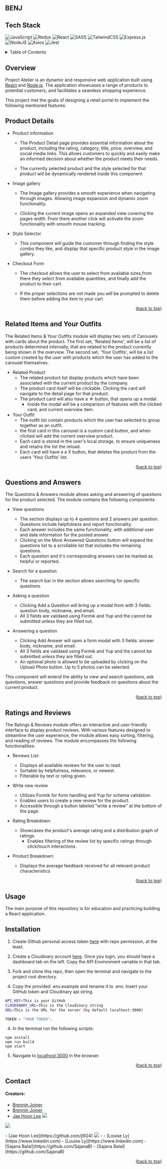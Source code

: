 ## BENJ

## Tech Stack

![JavaScript](https://img.shields.io/badge/javascript-%23323330.svg?style=for-the-badge&logo=javascript&logoColor=%23F7DF1E)
![Redux](https://img.shields.io/badge/redux-%23593d88.svg?style=for-the-badge&logo=redux&logoColor=white)
![React](https://img.shields.io/badge/react-%2320232a.svg?style=for-the-badge&logo=react&logoColor=%2361DAFB)
![SASS](https://img.shields.io/badge/SASS-hotpink.svg?style=for-the-badge&logo=SASS&logoColor=white)
![TailwindCSS](https://img.shields.io/badge/tailwindcss-%2338B2AC.svg?style=for-the-badge&logo=tailwind-css&logoColor=white)
![Express.js](https://img.shields.io/badge/express.js-%23404d59.svg?style=for-the-badge&logo=express&logoColor=%2361DAFB)
![NodeJS](https://img.shields.io/badge/node.js-6DA55F?style=for-the-badge&logo=node.js&logoColor=white)
![Axios](https://img.shields.io/badge/-Axios-671ddf?logo=axios&logoColor=black&style=for-the-badge)
![Jest](https://img.shields.io/badge/Jest-323330?style=for-the-badge&logo=Jest&logoColor=white)

<details>
  <summary>Table of Contents</summary>
  <ol>
    <li>
      <a href="#overview">Overview</a>
      <ul>
        <li><a href="#product-detail">Product Detail</a></li>
        <li><a href="#related-items-and-outfit-creation">Related Items & Outfit Creation</a></li>
        <li><a href="#questions-and-answers">Questions & Answers</a></li>
        <li><a href="#ratings-and-reviews">Ratings & Reviews</a></li>
      </ul>
    </li>
    <li>
      <a href="#installation">Installation</a>
    </li>
    <li><a href="#usage">Usage</a></li>
    <li><a href="#contact">Contact</a></li>
  </ol>
</details>

## Overview

Project Atelier is an dynamic and responsive web application built using [React](https://reactjs.org/) and [Node.js](https://nodejs.org/en/). The application showcases a range of products to potential customers, and facilitates a seamless shopping experience.

This project met the goals of designing a retail portal to implement the following mentioned features:

## Product Details

- Product information

  - The Product Detail page provides essential information about the product, including the rating, category, title, price, overview, and social media links. This allows customers to quickly and easily make an informed decision about whether the product meets their needs.

  - The currently selected product and the style selected for that product will be dynamically rendered inside this component

- Image gallery

  - The Image gallery provides a smooth experience when navigating through images. Allowing image expansion and dynamic zoom functionality.

  - Clicking the current image opens an expanded view covering the pages width. From there another click will activate the zoom functionality with smooth mouse tracking.

- Style Selector

  - This component will guide the customer through finding the style combo they like, and display that specific product style in the image gallery.

- Checkout Form

  - The checkout allows the user to select from available sizes,from there they select from available quantities, and finally add the product to their cart.

  - If the proper selections are not made you will be prompted to delete them before adding the item to your cart

 <p align="right">(<a href="#top">back to top</a>)</p>

## Related Items and Your Outfits

The Related Items & Your Outfits module will display two sets of Carousels with cards about the product. The first set, 'Related Items', will be a list of products determined internally, that are related to the product currently being shown in the overview. The second set, 'Your Outfits', will be a list custom created by the user with products which the user has added to the carousel themselves.

- Related Product
  - The related product list display products which have been associated with the current product by the company.
  - The product card itself will be clickable. Clicking the card will navigate to the detail page for that product.
  - The product card will also have a ☆ button, that opens up a modal.
    - Inside the modal will be a comparison of features with the clicked card, and current overview item.
- Your Outfit
  - The outfit list contain products which the user has selected to group together as an outfit.
  - the first card in this carousel is a custom card button, and when clicked will add the current overview product.
  - Each card is stored in the user's local storage, to ensure uniqueness and retains the list the reload.
  - Each card will have a a X button, that deletes the product from the users 'Your Outfits' list.

 <p align="right">(<a href="#top">back to top</a>)</p>

## Questions and Answers

The Questions & Answers module allows asking and answering of questions for the product selected. The module contains the following components:

- View questions

  - The section displays up to 4 questions and 2 answers per question. Questions include helpfulness and report functionality.
  - Each answer includes the same functionality, with additional user and date information for the posted answer.
  - Clicking on the More Answered Questions button will expand the questions list to a scrollable list that includes the remaining questions.
  - Each question and it's corresponding answers can be marked as helpful or reported.

- Search for a question

  - The search bar in the section allows searching for specific questions.

- Asking a question

  - Clicking Add a Question will bring up a modal from with 3 fields: question body, nickname, and email.
  - All 3 fields are validaed using Formik and Yup and the cannot be submitted unless they are filled out.

- Answering a question
  - Clicking Add Answer will open a form modal with 3 fields: answer body, nickname, and email.
  - All 3 fields are validaed using Formik and Yup and the cannot be submitted unless they are filled out.
  - An optional photo is allowed to be uploaded by clicking on the Upload Photo button. Up to 5 photos can be selected.

This component will extend the ability to view and search questions, ask questions, answer questions and provide feedback on questions about the current product.

<p align="right">(<a href="#top">back to top</a>)</p>

## Ratings and Reviews

The Ratings & Reviews module offers an interactive and user-friendly interface to display product reviews. With various features designed to streamline the user experience, the module allows easy sorting, filtering, and reading of reviews. The module encompasses the following functionalities:

- Reviews List:

  - Displays all available reviews for the user to read.
  - Sortable by helpfulness, relevance, or newest.
  - Filterable by text or rating given.

- Write new review

  - Utilizes Formik for form handling and Yup for schema validation.
  - Enables users to create a new review for the product.
  - Accessible through a button labeled "write a review" at the bottom of the page.

- Rating Breakdown:

  - Showcases the product's average rating and a distribution graph of ratings.
    - Enables filtering of the review list by specific ratings through click/touch interactions.

- Product Breakdown:
  - Displays the average feedback received for all relevant product characteristics

<p align="right">(<a href="#top">back to top</a>)</p>

## Usage

The main purpose of this repository is for education and practicing building a React application.

## Installation

1. Create Github personal access token [here](https://github.com/settings/tokens) with repo permission, at the least.

2. Create a Cloudinary account [here](https://cloudinary.com/users/register_free#gsc.tab=0). Once you login, you should have a dashboard tab on the left. Copy the API Environment variable in that tab.

3. Fork and clone this repo, then open the terminal and navigate to the project root directory.

4. Copy the provided .env.example and rename it to .env. Insert your GitHub token and Cloudinary api string.

```bash
API_KEY=This is your GitHub
CLOUDINARY_URL=This is the Cloudinary string
URL=This is the URL for the server (by default localhost:3000)
```

```js
TOKEN = "YOUR TOKEN";
```

4. In the terminal run the following scripts:

```
npm install
npm run build
npm start
```

5. Navigate to [localhost:3000](http://localhost:3000) in the browser.

<p align="right">(<a href="#top">back to top</a>)</p>

## Contact

#### Creators:

- [Brennin Joiner](https://github.com/Jbrennin1)
- [Brennin Joiner](https://www.linkedin.com/in/brennin-joiner-775317258/)
- [Jae Hoon Lee](https://www.linkedin.com/in/jae-lee-2b116114b/) <img src="https://img.shields.io/badge/LinkedIn-0077B5?style=for-the-badge&logo=linkedin&logoColor=white">
<p>
 <a href=https://www.linkedin.com/in/jae-lee-2b116114b/">
 <img src="https://img.shields.io/badge/LinkedIn-0077B5?style=for-the-badge&logo=linkedin&logoColor=white">
 </a>
</p>
- [Jae Hoon Lee](https://github.com/jl924) <img src="https://img.shields.io/badge/GitHub-100000?style=for-the-badge&logo=github&logoColor=white">
-
- [Louise Ly](https://www.linkedin.com)
- [Louise Ly](https://www.linkedin.com)
- [Sajana Balal](https://github.com/SajanaB)
- [Sajana Balal](https://github.com/SajanaB)

<p align="right">(<a href="#top">back to top</a>)</p>
